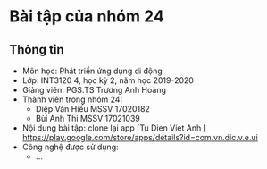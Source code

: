 # Bài tập của nhóm 24

## Thông tin

- Môn học: Phát triển ứng dụng di động
- Lớp: INT3120 4, học kỳ 2, năm học 2019-2020
- Giảng viên: PGS.TS Trương Anh Hoàng
- Thành viên trong nhóm 24:
  - Diệp Văn Hiếu MSSV 17020182
  - Bùi Anh Thi MSSV 17021039
- Nội dung bài tập: clone lại app [Tu Dien Viet Anh ] https://play.google.com/store/apps/details?id=com.vn.dic.v.e.ui
- Công nghệ được sử dụng:
  - ...
